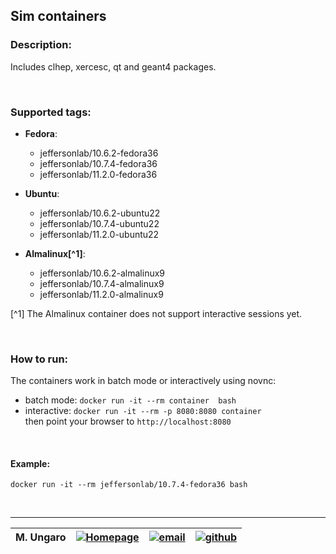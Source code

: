 ## Sim containers

### Description:

Includes clhep, xercesc, qt and geant4 packages.

<br/>

### Supported tags:

- **Fedora**:

  - jeffersonlab/10.6.2-fedora36
  - jeffersonlab/10.7.4-fedora36
  - jeffersonlab/11.2.0-fedora36


- **Ubuntu**:

  - jeffersonlab/10.6.2-ubuntu22
  - jeffersonlab/10.7.4-ubuntu22
  - jeffersonlab/11.2.0-ubuntu22


- **Almalinux[^1]**:

  - jeffersonlab/10.6.2-almalinux9
  - jeffersonlab/10.7.4-almalinux9
  - jeffersonlab/11.2.0-almalinux9
  
[^1] The Almalinux container does not support interactive sessions yet.

<br/>

### How to run:

The containers work in batch mode or interactively using novnc:

* batch mode:  `docker run -it --rm container  bash`
* interactive: `docker run -it --rm -p 8080:8080 container` <br/> 
  then point your browser to `http://localhost:8080`

<br/>

#### Example:

```
docker run -it --rm jeffersonlab/10.7.4-fedora36 bash
```

<br/>

---


| M. Ungaro |   [![Homepage](https://cdn3.iconfinder.com/data/icons/feather-5/24/home-64.png)](https://maureeungaro.github.io/home/)   |        [![email](https://cdn4.iconfinder.com/data/icons/aiga-symbol-signs/439/aiga_mail-64.png)](mailto:ungaro@jlab.org)         | [![github](https://cdn4.iconfinder.com/data/icons/ionicons/512/icon-social-github-64.png)](https://github.com/maureeungaro)  | 
|:---------:|:------------------------------------------------------------------------------------------------------------------------:|:--------------------------------------------------------------------------------------------------------------------------------:|:----------------------------------------------------------------------------------------------------------------------------:|





